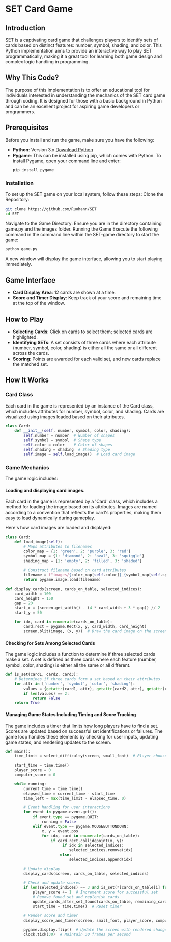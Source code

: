 # SET Card Game

## Introduction
SET is a captivating card game that challenges players to identify sets of cards based on distinct features: number, symbol, shading, and color. This Python implementation aims to provide an interactive way to play SET programmatically, making it a great tool for learning both game design and complex logic handling in programming.

## Why This Code?
The purpose of this implementation is to offer an educational tool for individuals interested in understanding the mechanics of the SET card game through coding. It is designed for those with a basic background in Python and can be an excellent project for aspiring game developers or programmers.

## Prerequisites
Before you install and run the game, make sure you have the following:
- **Python**: Version 3.x [Download Python](https://www.python.org/downloads/)
- **Pygame**: This can be installed using pip, which comes with Python. To install Pygame, open your command line and enter:
  ```bash
  pip install pygame

### Installation
To set up the SET game on your local system, follow these steps:
Clone the Repository:
```bash
git clone https://github.com/Ruohann/SET
cd SET
```
Navigate to the Game Directory:
Ensure you are in the directory containing game.py and the images folder.
Running the Game
Execute the following command in the command line within the SET-game directory to start the game:
```bash
python game.py
```
A new window will display the game interface, allowing you to start playing immediately.

## Game Interface
- **Card Display Area**: 12 cards are shown at a time.
- **Score and Timer Display**: Keep track of your score and remaining time at the top of the window.

## How to Play
- **Selecting Cards**: Click on cards to select them; selected cards are highlighted.
- **Identifying SETs**: A set consists of three cards where each attribute (number, symbol, color, shading) is either all the same or all different across the cards.
- **Scoring**: Points are awarded for each valid set, and new cards replace the matched set.

## How It Works
### Card Class
Each card in the game is represented by an instance of the Card class, which includes attributes for number, symbol, color, and shading. Cards are visualized using images loaded based on their attributes.
```python
class Card:
    def __init__(self, number, symbol, color, shading):
        self.number = number  # Number of shapes
        self.symbol = symbol  # Shape type
        self.color = color    # Color of shapes
        self.shading = shading  # Shading type
        self.image = self.load_image()  # Load card image
```
### Game Mechanics
The game logic includes:
#### Loading and displaying card images.
Each card in the game is represented by a 'Card' class, which includes a method for loading the image based on its attributes. Images are named according to a convention that reflects the card's properties, making them easy to load dynamically during gameplay.

Here's how card images are loaded and displayed:
```python
class Card:
    def load_image(self):
        # Maps attributes to filenames
        color_map = {1: 'green', 2: 'purple', 3: 'red'}
        symbol_map = {1: 'diamond', 2: 'oval', 3: 'squiggle'}
        shading_map = {1: 'empty', 2: 'filled', 3: 'shaded'}
        
        # Construct filename based on card attributes
        filename = f"images/{color_map[self.color]}_{symbol_map[self.symbol]}_{shading_map[self.shading]}_{self.number}.gif"
        return pygame.image.load(filename)

def display_cards(screen, cards_on_table, selected_indices):
    card_width = 100
    card_height = 150
    gap = 20  
    start_x = (screen.get_width() - (4 * card_width + 3 * gap)) // 2
    start_y = 50  

    for idx, card in enumerate(cards_on_table):
        card.rect = pygame.Rect(x, y, card_width, card_height)
        screen.blit(image, (x, y))  # Draw the card image on the screen
```
#### Checking for Sets Among Selected Cards 
The game logic includes a function to determine if three selected cards make a set. A set is defined as three cards where each feature (number, symbol, color, shading) is either all the same or all different.

```python
def is_set(card1, card2, card3):
    # Determines if three cards form a set based on their attributes.
    for attr in ['number', 'symbol', 'color', 'shading']:
        values = {getattr(card1, attr), getattr(card2, attr), getattr(card3, attr)}
        if len(values) == 2:
            return False 
    return True
```
#### Managing Game States Including Timing and Score Tracking
The game includes a timer that limits how long players have to find a set. Scores are updated based on successful set identifications or failures. The game loop handles these elements by checking for user inputs, updating game states, and rendering updates to the screen.
```python
def main():
    time_limit = select_difficulty(screen, small_font)  # Player chooses game difficulty, which sets the time limit

    start_time = time.time()
    player_score = 0
    computer_score = 0

    while running:
        current_time = time.time()
        elapsed_time = current_time - start_time
        time_left = max(time_limit - elapsed_time, 0)

        # Event handling for user interactions
        for event in pygame.event.get():
            if event.type == pygame.QUIT:
                running = False
            elif event.type == pygame.MOUSEBUTTONDOWN:
                x, y = event.pos
                for idx, card in enumerate(cards_on_table):
                    if card.rect.collidepoint(x, y):
                         if idx in selected_indices:
                            selected_indices.remove(idx)
                        else:
                            selected_indices.append(idx)

        # Update display
        display_cards(screen, cards_on_table, selected_indices)

        # Check and update scores
        if len(selected_indices) == 3 and is_set(*[cards_on_table[i] for i in selected_indices]):
            player_score += 1  # Increment score for successful set
            # Remove found set and replenish cards
            update_cards_after_set_found(cards_on_table, remaining_cards, selected_indices)
            start_time = time.time()  # Reset timer

        # Render score and timer
        display_score_and_timer(screen, small_font, player_score, computer_score, time_left)

        pygame.display.flip()  # Update the screen with rendered changes
        clock.tick(30)  # Maintain 30 frames per second
```
